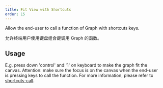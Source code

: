 ```yaml
---
title: Fit View with Shortcuts
order: 15
---
```


Allow the end-user to call a function of Graph with shortcuts keys.

允许终端用户使用键盘组合键调用 Graph 的函数。

## Usage

E.g. press down 'control' and '1' on keyboard to make the graph fit the canvas. Attention: make sure the focus is on the canvas when the end-user is pressing keys to call the function. For more information, please refer to [shortcuts-call](/en/docs/manual/middle/states/defaultBehavior/shortcuts-call).
